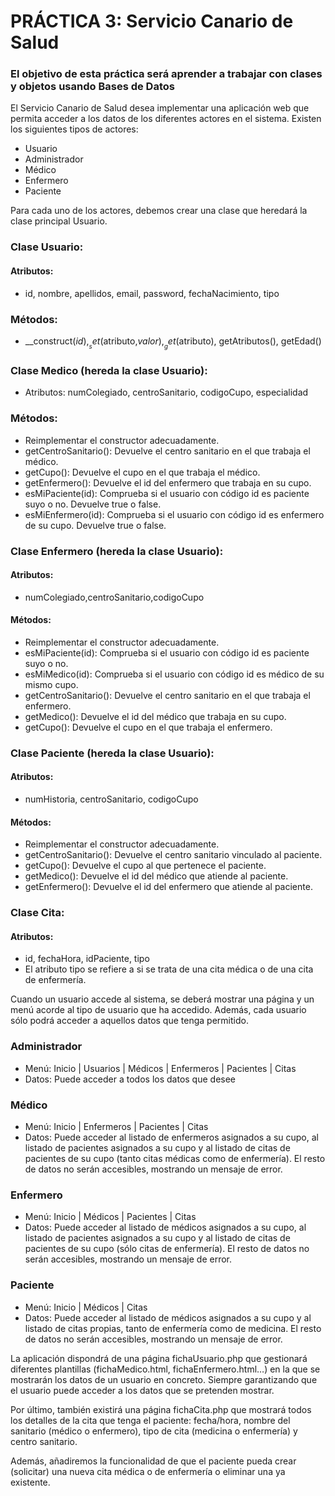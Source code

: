 # PRÁCTICA 3: Servicio Canario de Salud
### El objetivo de esta práctica será aprender a trabajar con clases y objetos usando Bases de Datos

El Servicio Canario de Salud desea implementar una aplicación web que permita acceder a los
datos de los diferentes actores en el sistema. Existen los siguientes tipos de actores:
* Usuario
* Administrador
* Médico
* Enfermero
* Paciente

Para cada uno de los actores, debemos crear una clase que heredará la clase principal Usuario.

### Clase Usuario:
#### Atributos: 
* id, nombre, apellidos, email, password, fechaNacimiento, tipo
### Métodos: 
* __construct($id), __set($atributo,$valor), __get($atributo), getAtributos(),
getEdad()
### Clase Medico (hereda la clase Usuario):
* Atributos: numColegiado, centroSanitario, codigoCupo, especialidad
### Métodos:
* Reimplementar el constructor adecuadamente.
* getCentroSanitario(): Devuelve el centro sanitario en el que trabaja el médico.
* getCupo(): Devuelve el cupo en el que trabaja el médico.
* getEnfermero(): Devuelve el id del enfermero que trabaja en su cupo.
* esMiPaciente(id): Comprueba si el usuario con código id es paciente suyo o no.
Devuelve true o false.
* esMiEnfermero(id): Comprueba si el usuario con código id es enfermero de su
cupo. Devuelve true o false.

### Clase Enfermero (hereda la clase Usuario):

#### Atributos: 
* numColegiado,centroSanitario,codigoCupo
#### Métodos:
* Reimplementar el constructor adecuadamente.
* esMiPaciente(id): Comprueba si el usuario con código id es paciente suyo o no.
* esMiMedico(id): Comprueba si el usuario con código id es médico de su mismo
cupo.
* getCentroSanitario(): Devuelve el centro sanitario en el que trabaja el
enfermero.
* getMedico(): Devuelve el id del médico que trabaja en su cupo.
* getCupo(): Devuelve el cupo en el que trabaja el enfermero.

### Clase Paciente (hereda la clase Usuario):
#### Atributos: 
* numHistoria, centroSanitario, codigoCupo
#### Métodos:
* Reimplementar el constructor adecuadamente.
* getCentroSanitario(): Devuelve el centro sanitario vinculado al paciente.
* getCupo(): Devuelve el cupo al que pertenece el paciente.
* getMedico(): Devuelve el id del médico que atiende al paciente.
* getEnfermero(): Devuelve el id del enfermero que atiende al paciente.
 
### Clase Cita:
#### Atributos: 
* id, fechaHora, idPaciente, tipo
* El atributo tipo se refiere a si se trata de una cita médica o de una cita de
enfermería.

Cuando un usuario accede al sistema, se deberá mostrar una página y un menú acorde al tipo
de usuario que ha accedido. Además, cada usuario sólo podrá acceder a aquellos datos que
tenga permitido.
### Administrador
* Menú: Inicio | Usuarios | Médicos | Enfermeros | Pacientes | Citas
* Datos: Puede acceder a todos los datos que desee
### Médico
* Menú: Inicio | Enfermeros | Pacientes | Citas
* Datos: Puede acceder al listado de enfermeros asignados a su cupo, al listado de
pacientes asignados a su cupo y al listado de citas de pacientes de su cupo (tanto citas
médicas como de enfermería). El resto de datos no serán accesibles, mostrando un
mensaje de error.
### Enfermero
* Menú: Inicio | Médicos | Pacientes | Citas
* Datos: Puede acceder al listado de médicos asignados a su cupo, al listado de pacientes
asignados a su cupo y al listado de citas de pacientes de su cupo (sólo citas de
enfermería). El resto de datos no serán accesibles, mostrando un mensaje de error.
### Paciente
* Menú: Inicio | Médicos | Citas
* Datos: Puede acceder al listado de médicos asignados a su cupo y al listado de citas
propias, tanto de enfermería como de medicina. El resto de datos no serán accesibles,
mostrando un mensaje de error.

La aplicación dispondrá de una página fichaUsuario.php que gestionará diferentes plantillas
(fichaMedico.html, fichaEnfermero.html…) en la que se mostrarán los datos de un usuario en
concreto. Siempre garantizando que el usuario puede acceder a los datos que se pretenden
mostrar.

Por último, también existirá una página fichaCita.php que mostrará todos los detalles de la cita
que tenga el paciente: fecha/hora, nombre del sanitario (médico o enfermero), tipo de cita
(medicina o enfermería) y centro sanitario.

Además, añadiremos la funcionalidad de que el paciente pueda crear (solicitar) una nueva cita
médica o de enfermería o eliminar una ya existente.
